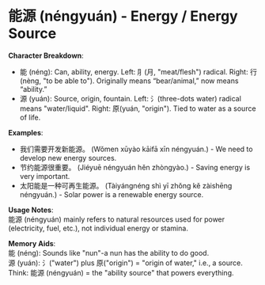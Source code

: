 # **能源 (néngyuán) - Energy / Energy Source**

**Character Breakdown**:  
- 能 (néng): Can, ability, energy. Left: ⺼(月, "meat/flesh") radical. Right: ⾏(nèng, "to be able to"). Originally means “bear/animal,” now means “ability.”  
- 源 (yuán): Source, origin, fountain. Left: 氵(three-dots water) radical means "water/liquid". Right: 原(yuán, "origin"). Tied to water as a source of life.

**Examples**:  
- 我们需要开发新能源。 (Wǒmen xūyào kāifā xīn néngyuán.) - We need to develop new energy sources.  
- 节约能源很重要。 (Jiéyuē néngyuán hěn zhòngyào.) - Saving energy is very important.  
- 太阳能是一种可再生能源。 (Tàiyángnéng shì yī zhǒng kě zàishēng néngyuán.) - Solar power is a renewable energy source.

**Usage Notes**:  
能源 (néngyuán) mainly refers to natural resources used for power (electricity, fuel, etc.), not individual energy or stamina.

**Memory Aids**:  
能 (néng): Sounds like "nun"-a nun has the ability to do good.  
源 (yuán): 氵("water") plus 原("origin") = "origin of water," i.e., a source.  
Think: 能源 (néngyuán) = the "ability source" that powers everything.